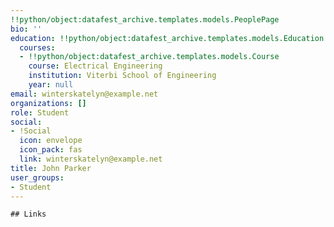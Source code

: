 ```yaml
---
!!python/object:datafest_archive.templates.models.PeoplePage
bio: ''
education: !!python/object:datafest_archive.templates.models.Education
  courses:
  - !!python/object:datafest_archive.templates.models.Course
    course: Electrical Engineering
    institution: Viterbi School of Engineering
    year: null
email: winterskatelyn@example.net
organizations: []
role: Student
social:
- !Social
  icon: envelope
  icon_pack: fas
  link: winterskatelyn@example.net
title: John Parker
user_groups:
- Student
---
```


    ## Links
    